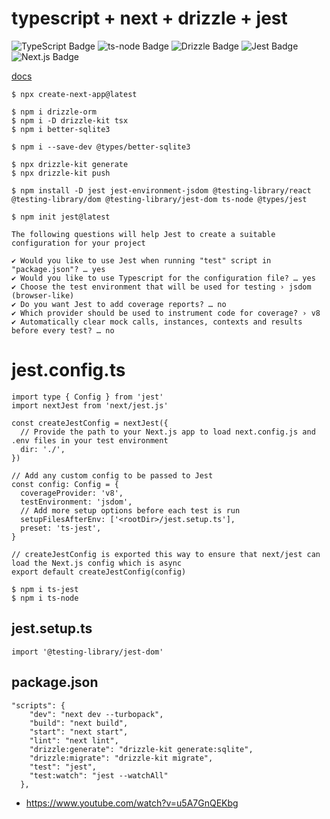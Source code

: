 # typescript + next + drizzle + jest

![TypeScript Badge](https://img.shields.io/badge/TypeScript-3178C6?logo=typescript&logoColor=fff&style=for-the-badge)
![ts-node Badge](https://img.shields.io/badge/ts--node-3178C6?logo=tsnode&logoColor=fff&style=for-the-badge)
![Drizzle Badge](https://img.shields.io/badge/Drizzle-C5F74F?logo=drizzle&logoColor=000&style=for-the-badge)
![Jest Badge](https://img.shields.io/badge/Jest-C21325?logo=jest&logoColor=fff&style=for-the-badge)
![Next.js Badge](https://img.shields.io/badge/Next.js-000?logo=nextdotjs&logoColor=fff&style=for-the-badge)

[docs](../readme.md)


```
$ npx create-next-app@latest
```

```
$ npm i drizzle-orm
$ npm i -D drizzle-kit tsx
$ npm i better-sqlite3
```

```
$ npm i --save-dev @types/better-sqlite3
```

```
$ npx drizzle-kit generate
$ npx drizzle-kit push
```


```
$ npm install -D jest jest-environment-jsdom @testing-library/react @testing-library/dom @testing-library/jest-dom ts-node @types/jest

$ npm init jest@latest
```

```
The following questions will help Jest to create a suitable configuration for your project

✔ Would you like to use Jest when running "test" script in "package.json"? … yes
✔ Would you like to use Typescript for the configuration file? … yes
✔ Choose the test environment that will be used for testing › jsdom (browser-like)
✔ Do you want Jest to add coverage reports? … no
✔ Which provider should be used to instrument code for coverage? › v8
✔ Automatically clear mock calls, instances, contexts and results before every test? … no
```

# jest.config.ts

```
import type { Config } from 'jest'
import nextJest from 'next/jest.js'
 
const createJestConfig = nextJest({
  // Provide the path to your Next.js app to load next.config.js and .env files in your test environment
  dir: './',
})
 
// Add any custom config to be passed to Jest
const config: Config = {
  coverageProvider: 'v8',
  testEnvironment: 'jsdom',
  // Add more setup options before each test is run
  setupFilesAfterEnv: ['<rootDir>/jest.setup.ts'],
  preset: 'ts-jest',
}
 
// createJestConfig is exported this way to ensure that next/jest can load the Next.js config which is async
export default createJestConfig(config)
```

```
$ npm i ts-jest
$ npm i ts-node
```

## jest.setup.ts

```
import '@testing-library/jest-dom'

```

## package.json

```
"scripts": {
    "dev": "next dev --turbopack",
    "build": "next build",
    "start": "next start",
    "lint": "next lint",
    "drizzle:generate": "drizzle-kit generate:sqlite",
    "drizzle:migrate": "drizzle-kit migrate",
    "test": "jest",
    "test:watch": "jest --watchAll"
  },
```

- https://www.youtube.com/watch?v=u5A7GnQEKbg